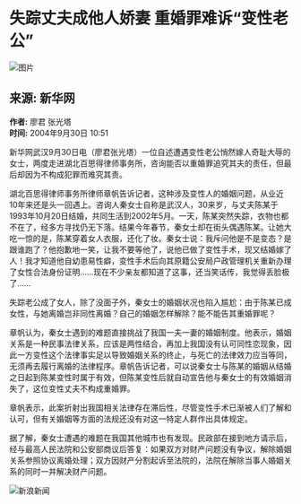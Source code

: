 # 失踪丈夫成他人娇妻 重婚罪难诉“变性老公”

![图片](//n.sinaimg.cn/sinakd10203/238/w119h119/20221208/7ed3-a58e018751ed10b2d3ef2d3808732c16.jpg)

## 来源: 新华网
**作者:** 廖君 张光塔  
**时间:** 2004年9月30日 10:51

新华网武汉9月30日电（廖君张光塔）一位自述遭遇变性老公悄然嫁人奇耻大辱的女士，两度走进湖北百思得律师事务所，咨询能否以重婚罪追究其夫的责任，但最后却因为不构成犯罪而难究其责。

湖北百思得律师事务所律师章帆告诉记者，这种涉及变性人的婚姻问题，从业近10年来还是头一回遇上。咨询人秦女士自称是武汉人，30来岁，与丈夫陈某于1993年10月20日结婚，共同生活到2002年5月。一天，陈某突然失踪，衣物也都不在了，经多方寻找仍无下落。结果今年春节，秦女士却在街头偶遇陈某。让她大吃一惊的是，陈某穿着女人衣服，还化了妆。秦女士说：我斥问他是不是变态？是跟谁跑了？他抱歉地一笑，让我不要等他了，说他已做了变性手术，现又结婚嫁了人！我才知道他自幼患易性癖，变性手术后向其原籍公安局户政管理机关重新办理了女性合法身份证明……现在不少亲友都知道了这事，还当笑话传，我觉得丢脸极了……

失踪老公成了女人，除了没面子外，秦女士的婚姻状况也陷入尴尬：由于陈某已成女性，与她离婚岂非同性离婚？自己的婚姻怎样解除？能不能告其重婚罪呢？

章帆认为，秦女士遇到的难题直接挑战了我国一夫一妻的婚姻制度。他表示，婚姻关系是一种民事法律关系，应该是两性结合，再加上我国没有认可同性恋现象，因此一方变性这个法律事实足以导致婚姻关系的终止，与死亡的法律效力应当等同，无须再去履行离婚的法律程序。章帆告诉记者，可以说秦女士与陈某的婚姻从结婚之日起到陈某变性时属于有效，但陈某变性后就自动宣告他与秦女士的有效婚姻消失了，这位变性丈夫不构成重婚罪。

章帆表示，此案折射出我国相关法律存在滞后性，尽管变性手术已渐被人们了解和认可，但有关婚姻等方面的法规还没有对这一特定人群作出具体规定。

据了解，秦女士遭遇的难题在我国其他城市也有发现。民政部在接到地方请示后，经与最高人民法院和公安部商议后答复：如果双方对财产问题没有争议，解除婚姻关系参照协议离婚处理；双方因财产分割起诉至法院的，法院在解除当事人婚姻关系的同时一并解决财产问题。

![新浪新闻](https://n.sinaimg.cn/default/80905340/20200331/sinalogo.png)